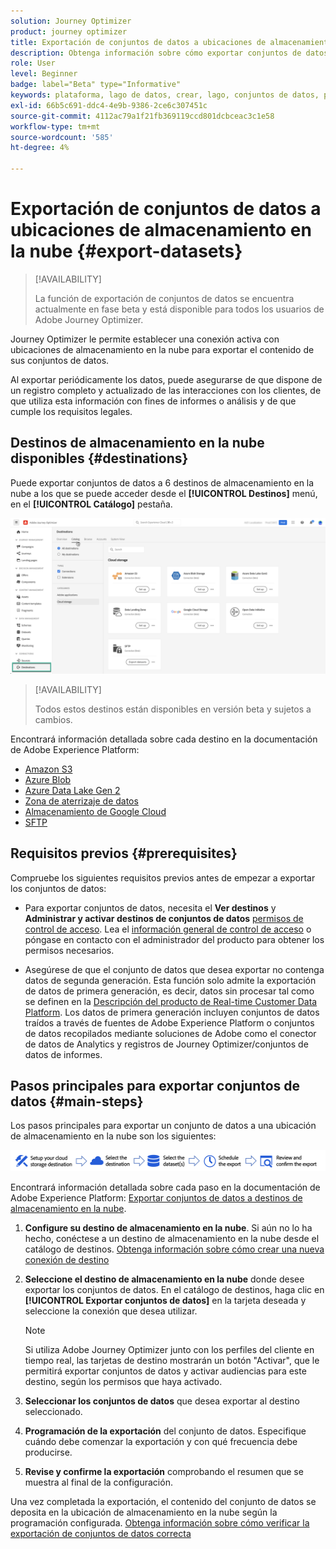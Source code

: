 ```yaml
---
solution: Journey Optimizer
product: journey optimizer
title: Exportación de conjuntos de datos a ubicaciones de almacenamiento en la nube
description: Obtenga información sobre cómo exportar conjuntos de datos mediante destinos de almacenamiento en la nube de Adobe Experience Platform.
role: User
level: Beginner
badge: label="Beta" type="Informative"
keywords: plataforma, lago de datos, crear, lago, conjuntos de datos, perfil
exl-id: 66b5c691-ddc4-4e9b-9386-2ce6c307451c
source-git-commit: 4112ac79a1f21fb369119ccd801dcbceac3c1e58
workflow-type: tm+mt
source-wordcount: '585'
ht-degree: 4%

---
```


# Exportación de conjuntos de datos a ubicaciones de almacenamiento en la nube {#export-datasets}

>[!AVAILABILITY]
>
>La función de exportación de conjuntos de datos se encuentra actualmente en fase beta y está disponible para todos los usuarios de Adobe Journey Optimizer.

Journey Optimizer le permite establecer una conexión activa con ubicaciones de almacenamiento en la nube para exportar el contenido de sus conjuntos de datos.

Al exportar periódicamente los datos, puede asegurarse de que dispone de un registro completo y actualizado de las interacciones con los clientes, de que utiliza esta información con fines de informes o análisis y de que cumple los requisitos legales.

## Destinos de almacenamiento en la nube disponibles {#destinations}

Puede exportar conjuntos de datos a 6 destinos de almacenamiento en la nube a los que se puede acceder desde el **[!UICONTROL Destinos]** menú, en el **[!UICONTROL Catálogo]** pestaña.

![](assets/dataset-export-setup.png)

>[!AVAILABILITY]
>
>Todos estos destinos están disponibles en versión beta y sujetos a cambios.

Encontrará información detallada sobre cada destino en la documentación de Adobe Experience Platform:

* [Amazon S3](https://experienceleague.adobe.com/docs/experience-platform/destinations/catalog/cloud-storage/amazon-s3.html)
* [Azure Blob](https://experienceleague.adobe.com/docs/experience-platform/destinations/catalog/cloud-storage/azure-blob.html)
* [Azure Data Lake Gen 2](https://experienceleague.adobe.com/docs/experience-platform/destinations/catalog/cloud-storage/adls-gen2.html)
* [Zona de aterrizaje de datos](https://experienceleague.adobe.com/docs/experience-platform/destinations/catalog/cloud-storage/data-landing-zone.html)
* [Almacenamiento de Google Cloud](https://experienceleague.adobe.com/docs/experience-platform/destinations/catalog/cloud-storage/google-cloud-storage.html)
* [SFTP](https://experienceleague.adobe.com/docs/experience-platform/destinations/catalog/cloud-storage/sftp.html)

## Requisitos previos {#prerequisites}

Compruebe los siguientes requisitos previos antes de empezar a exportar los conjuntos de datos:

* Para exportar conjuntos de datos, necesita el **Ver destinos** y **Administrar y activar destinos de conjuntos de datos** [permisos de control de acceso](https://experienceleague.adobe.com/docs/experience-platform/access-control/home.html#permissions). Lea el [información general de control de acceso](https://experienceleague.adobe.com/docs/experience-platform/access-control/ui/overview.html) o póngase en contacto con el administrador del producto para obtener los permisos necesarios.

* Asegúrese de que el conjunto de datos que desea exportar no contenga datos de segunda generación. Esta función solo admite la exportación de datos de primera generación, es decir, datos sin procesar tal como se definen en la [Descripción del producto de Real-time Customer Data Platform](https://helpx.adobe.com/legal/product-descriptions/real-time-customer-data-platform-b2c-edition-prime-and-ultimate-packages.html). Los datos de primera generación incluyen conjuntos de datos traídos a través de fuentes de Adobe Experience Platform o conjuntos de datos recopilados mediante soluciones de Adobe como el conector de datos de Analytics y registros de Journey Optimizer/conjuntos de datos de informes.

## Pasos principales para exportar conjuntos de datos {#main-steps}

Los pasos principales para exportar un conjunto de datos a una ubicación de almacenamiento en la nube son los siguientes:

![](assets/dataset-export-process.png)

Encontrará información detallada sobre cada paso en la documentación de Adobe Experience Platform: [Exportar conjuntos de datos a destinos de almacenamiento en la nube](https://experienceleague.adobe.com/docs/experience-platform/destinations/ui/activate/export-datasets.html).

1. **Configure su destino de almacenamiento en la nube**. Si aún no lo ha hecho, conéctese a un destino de almacenamiento en la nube desde el catálogo de destinos. [Obtenga información sobre cómo crear una nueva conexión de destino](https://experienceleague.adobe.com/docs/experience-platform/destinations/ui/connect-destination.html#setup)

   <!--![](assets/dataset-export-setup.png)-->

1. **Seleccione el destino de almacenamiento en la nube** donde desee exportar los conjuntos de datos. En el catálogo de destinos, haga clic en **[!UICONTROL Exportar conjuntos de datos]** en la tarjeta deseada y seleccione la conexión que desea utilizar.

   <!--![](assets/dataset-export-destination.png)-->

   >[!NOTE]
   >
   >Si utiliza Adobe Journey Optimizer junto con los perfiles del cliente en tiempo real, las tarjetas de destino mostrarán un botón &quot;Activar&quot;, que le permitirá exportar conjuntos de datos y activar audiencias para este destino, según los permisos que haya activado.

1. **Seleccionar los conjuntos de datos** que desea exportar al destino seleccionado.

   <!--![](assets/dataset-export-dataset-selection.png)-->

1. **Programación de la exportación** del conjunto de datos. Especifique cuándo debe comenzar la exportación y con qué frecuencia debe producirse.

   <!--![](assets/dataset-export-schedule.png)-->

1. **Revise y confirme la exportación** comprobando el resumen que se muestra al final de la configuración.

   <!--![](assets/dataset-export-review.png)-->

Una vez completada la exportación, el contenido del conjunto de datos se deposita en la ubicación de almacenamiento en la nube según la programación configurada. [Obtenga información sobre cómo verificar la exportación de conjuntos de datos correcta](https://experienceleague.adobe.com/docs/experience-platform/destinations/ui/activate/export-datasets.html#verify)
